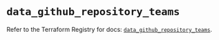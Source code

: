 # `data_github_repository_teams`

Refer to the Terraform Registry for docs: [`data_github_repository_teams`](https://registry.terraform.io/providers/integrations/github/5.43.0/docs/data-sources/repository_teams).
